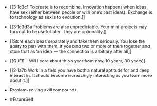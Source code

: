 - [[3-1c3c1 To create is to recombine. Innovation happens when ideas have sex (either between people or with one’s past ideas). Exchange is to technology as sex is to evolution.]]

- [[3-1c3d3a Problems are also unpredictable. Your mini-projects may turn out to be useful later. They are optionality.]]

- [[Store each ideas separately and take them seriously. You lose the ability to play with them, if you bind two or more of them together and store that as ‘an idea’ — the connection is arbitrary after all]]

- [[QUE5 - Will I care about this a year from now, 10 years, 80 years]]

- [[2-1a7b Work in a field you have both a natural aptitude for and deep interest in. It should become increasingly interesting as you learn more about it.]]

- Problem-solving skill compounds

- #FutureSelf
